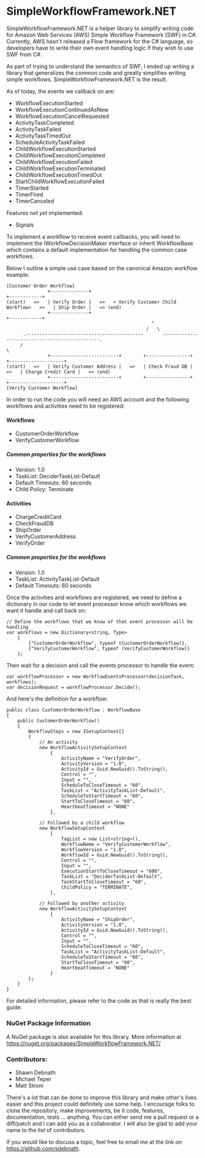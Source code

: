 SimpleWorkflowFramework.NET
===========================

SimpleWorkflowFramework.NET is a helper library to simplify writing code for Amazon Web Services (AWS) Simple Workflow
Framework (SWF) in C#. Currently, AWS hasn't released a Flow framework for the C# language, so developers have to 
write their own event handling logic if they wish to use SWF from C#. 

As part of trying to understand the semantics of SWF, I ended up writing a library that generalizes the common code
and greatly simplifies writing simple workflows. SimpleWorkflowFramework.NET is the result.

As of today, the events we callback on are:

*   WorkflowExecutionStarted
*   WorkflowExecutionContinuedAsNew
*   WorkflowExecutionCancelRequested
*   ActivityTaskCompleted
*   ActivityTaskFailed
*   ActivityTaskTimedOut
*   ScheduleActivityTaskFailed
*   ChildWorkflowExecutionStarted
*   ChildWorkflowExecutionCompleted
*   ChildWorkflowExecutionFailed
*   ChildWorkflowExecutionTerminated
*   ChildWorkflowExecutionTimedOut
*   StartChildWorkflowExecutionFailed
*   TimerStarted
*   TimerFired
*   TimerCanceled

Features not _yet_ implemented:

*   Signals

To implement a workflow to receive event callbacks, you will need to implement the IWorkflowDecisionMaker interface
or inherit WorkflowBase which contains a default implementation for handling the common case workflows.  

Below I outline a simple use case based on the canonical Amazon workflow example:


    [Customer Order Workflow]                                                                                     
                   +--------------+                                                 +------------+          		 
    (start)   =>   | Verify Order |   =>   < Verify Customer Child Workflow>   =>   | Ship Order |   => (end)	 
                   +--------------+                                                 +------------+				 
    			                                         ^															 
    												   /   \														 
          .-------------------------------------------       -----------------------------------------------.	 
         /                                                                                                   \	 
                   +-------------------------+        +----------------+        +--------------------+          	 
    (start)   =>   | Verify Customer Address |   =>   | Check Fraud DB |   =>   | Charge Credit Card |   => (end) 
                   +-------------------------+        +----------------+        +--------------------+			 
    [Verify Customer Workflow]                                                                                    



In order to run the code you will need an AWS account and the following workflows and activities need to be registered:

#### Workflows
*   CustomerOrderWorkflow
*   VerifyCustomerWorkflow

##### Common properties for the workflows
*   Version: 1.0
*   TaskList: DeciderTaskList-Default
*   Default Timeouts: 60 seconds
*   Child Policy: Terminate

#### Activities
*   ChargeCreditCard
*   CheckFraudDB
*   ShipOrder
*   VerifyCustomerAddress
*   VerifyOrder

##### Common properties for the workflows
*   Version: 1.0
*   TaskList: ActivityTaskList-Default
*   Default Timeouts: 60 seconds

Once the activities and workflows are registered, we need to define a dictionary in our code to let event processor
know which workflows we want it handle and call back on:

    // Define the workflows that we know of that event processor will be handling
    var workflows = new Dictionary<string, Type>
        {
            {"CustomerOrderWorkflow", typeof (CustomerOrderWorkflow)},
            {"VerifyCustomerWorkflow", typeof (VerifyCustomerWorkflow)}
        };

Then wait for a decision and call the events processor to handle the event:

    var workflowProcessor = new WorkflowEventsProcessor(decisionTask, workflows);
    var decisionRequest = workflowProcessor.Decide();
	
And here's the definition for a workflow:

    public class CustomerOrderWorkflow : WorkflowBase
    {
        public CustomerOrderWorkflow()
        {
            WorkflowSteps = new ISetupContext[]
            {
                // An activity
                new WorkflowActivitySetupContext
                    {
                        ActivityName = "VerifyOrder",
                        ActivityVersion = "1.0",
                        ActivityId = Guid.NewGuid().ToString(),
                        Control = "",
                        Input = "",
                        ScheduleToCloseTimeout = "60",
                        TaskList = "ActivityTaskList-Default",
                        ScheduleToStartTimeout = "60",
                        StartToCloseTimeout = "60",
                        HeartbeatTimeout = "NONE"
                    },
    
                // Followed by a child workflow
                new WorkflowSetupContext
                    {
                        TagList = new List<string>(),
                        WorkflowName = "VerifyCustomerWorkflow",
                        WorkflowVersion = "1.0",
                        WorkflowId = Guid.NewGuid().ToString(),
                        Control = "",
                        Input = "",
                        ExecutionStartToCloseTimeout = "600",
                        TaskList = "DeciderTaskList-Default",
                        TaskStartToCloseTimeout = "60",
                        ChildPolicy = "TERMINATE",
                    },
    
                // Followed by another activity
                new WorkflowActivitySetupContext
                    {
                        ActivityName = "ShipOrder",
                        ActivityVersion = "1.0",
                        ActivityId = Guid.NewGuid().ToString(),
                        Control = "",
                        Input = "",
                        ScheduleToCloseTimeout = "60",
                        TaskList = "ActivityTaskList-Default",
                        ScheduleToStartTimeout = "60",
                        StartToCloseTimeout = "60",
                        HeartbeatTimeout = "NONE"
                    }
            };
        }
    }

For detailed information, please refer to the code as that is really the best guide. 

### NuGet Package Information
A NuGet package is also available for this library. More information at 
https://nuget.org/packages/SimpleWorkflowFramework.NET/


### Contributors:
*   Shawn Debnath
*   Michael Teper
*   Matt Strom

There's a lot that can be done to improve this library and make other's lives easier and this project could definitely
use some help. I encourage folks to clone the repository, make improvements, be it code, features, documentation, 
tests ... anything. You can either send me a pull request or a diff/patch and I can add you as a collaborator. I will 
also be glad to add your name to the list of contributors.

If you would like to discuss a topic, feel free to email me at the link on https://github.com/sdebnath.
 
